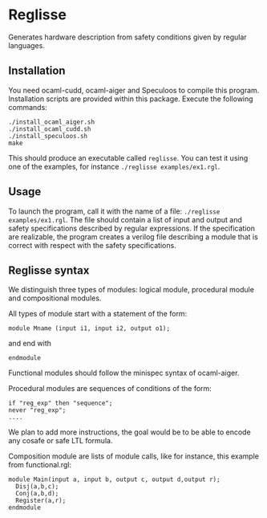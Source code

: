 # Reglisse
Generates hardware description from safety conditions given by regular languages.

## Installation
You need ocaml-cudd, ocaml-aiger and Speculoos to compile this program.
Installation scripts are provided within this package.
Execute the following commands:

    ./install_ocaml_aiger.sh
    ./install_ocaml_cudd.sh
    ./install_speculoos.sh
    make

This should produce an executable called `reglisse`.
You can test it using one of the examples, for instance `./reglisse examples/ex1.rgl`.

## Usage
To launch the program, call it with the name of a file: `./reglisse examples/ex1.rgl`.
The file should contain a list of input and output and safety specifications described by regular expressions.
If the specification are realizable, the program creates a verilog file describing a module that is correct with respect with the safety specifications.


## Reglisse syntax

We distinguish three types of modules: logical module, procedural module and compositional modules. 

All types of module start with a statement of the form:

    module Mname (input i1, input i2, output o1);

and end with

    endmodule


Functional modules should follow the minispec syntax of ocaml-aiger.

Procedural modules are sequences of conditions of the form:

    if "reg_exp" then "sequence";
    never "reg_exp";
    ....

We plan to add more instructions, the goal would be to be able to encode any cosafe or safe LTL formula.



Composition module are lists of module calls, like for instance, this example from functional.rgl:

    module Main(input a, input b, output c, output d,output r);
      Disj(a,b,c);
      Conj(a,b,d);
      Register(a,r);
    endmodule 
